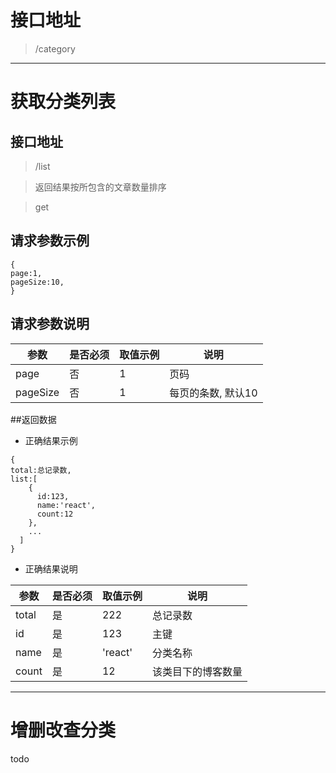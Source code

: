 # 接口地址
>/category

***
# 获取分类列表
## 接口地址
>/list

>返回结果按所包含的文章数量排序

>get
## 请求参数示例
```
{
page:1,
pageSize:10,
}
```

## 请求参数说明
 | 参数    | 是否必须 |    取值示例     |   说明 | 
 | ---    | --- | ---         | ---      | 
 | page | 否 | 1 | 页码 | 
 | pageSize| 否 | 1 | 每页的条数, 默认10 | 

 
##返回数据
- 正确结果示例
```
{
total:总记录数,
list:[
	{
	  id:123,
	  name:'react',
	  count:12
 	},
 	...
  ]
}
```
- 正确结果说明

 | 参数    | 是否必须 |    取值示例     |   说明 | 
 | ---    | --- | ---         | ---      | 
 | total | 是 | 222| 总记录数 | 
 | id |  是 | 123 | 主键 |  
 | name| 是 | 'react' | 分类名称 | 
 | count| 是 | 12 | 该类目下的博客数量 | 

***

# 增删改查分类 
todo
